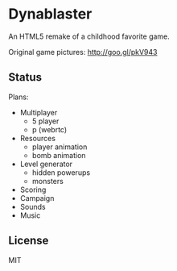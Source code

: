 Dynablaster
===========

An HTML5 remake of a childhood favorite game.

Original game pictures:
http://goo.gl/pkV943

Status
------

Plans:

- Multiplayer
  - 5 player
  - p (webrtc)
- Resources
    - player animation
    - bomb animation
- Level generator
    - hidden powerups
    - monsters
- Scoring
- Campaign
- Sounds
- Music

License
-------

MIT
